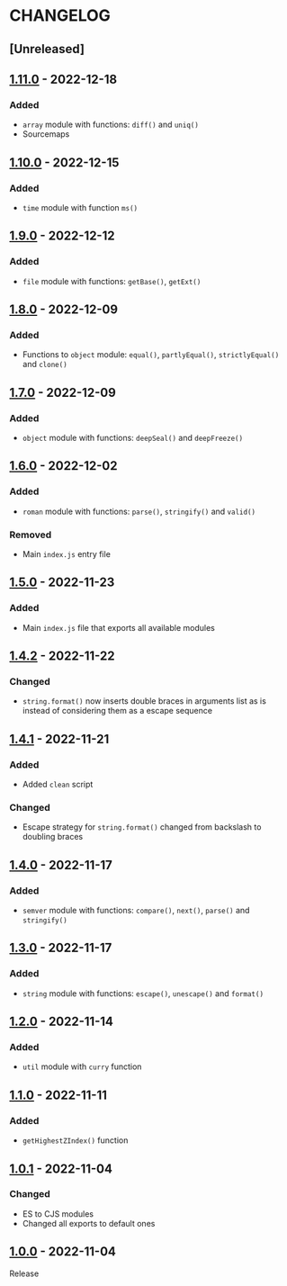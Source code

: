 # CHANGELOG

## [Unreleased]

## [1.11.0](../../compare/1.10.0..1.11.0) - 2022-12-18
### Added
- `array` module with functions: `diff()` and `uniq()`
- Sourcemaps

## [1.10.0](../../compare/1.9.0..1.10.0) - 2022-12-15
### Added
- `time` module with function `ms()`

## [1.9.0](../../compare/1.8.0..1.9.0) - 2022-12-12
### Added
- `file` module with functions: `getBase()`, `getExt()`

## [1.8.0](../../compare/1.7.0..1.8.0) - 2022-12-09
### Added
- Functions to `object` module: `equal()`, `partlyEqual()`, `strictlyEqual()` and `clone()`

## [1.7.0](../../compare/1.6.0..1.7.0) - 2022-12-09
### Added
- `object` module with functions: `deepSeal()` and `deepFreeze()`

## [1.6.0](../../compare/1.5.0..1.6.0) - 2022-12-02
### Added
- `roman` module with functions: `parse()`, `stringify()` and `valid()`

### Removed
- Main `index.js` entry file

## [1.5.0](../../compare/1.4.2..1.5.0) - 2022-11-23
### Added
- Main `index.js` file that exports all available modules

## [1.4.2](../../compare/1.4.1..1.4.2) - 2022-11-22
### Changed
- `string.format()` now inserts double braces in arguments list as is instead of considering them as a escape sequence

## [1.4.1](../../compare/1.4.0..1.4.1) - 2022-11-21
### Added
- Added `clean` script

### Changed
- Escape strategy for `string.format()` changed from backslash to doubling braces

## [1.4.0](../../compare/1.3.0..1.4.0) - 2022-11-17
### Added
- `semver` module with functions: `compare()`, `next()`, `parse()` and `stringify()`

## [1.3.0](../../compare/1.2.0..1.3.0) - 2022-11-17
### Added
- `string` module with functions: `escape()`, `unescape()` and `format()`

## [1.2.0](../../compare/1.1.0..1.2.0) - 2022-11-14
### Added
- `util` module with `curry` function

## [1.1.0](../../compare/1.0.1..1.1.0) - 2022-11-11
### Added
- `getHighestZIndex()` function

## [1.0.1](../../compare/1.0.0..1.0.1) - 2022-11-04
### Changed
- ES to CJS modules
- Changed all exports to default ones

## [1.0.0](../../tree/1.0.0) - 2022-11-04
Release
